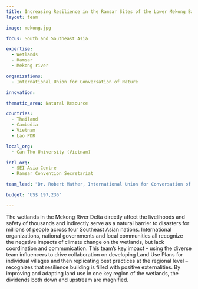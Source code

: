```yaml
---
title: Increasing Resilience in the Ramsar Sites of the Lower Mekong Basin
layout: team

image: mekong.jpg

focus: South and Southeast Asia

expertise:
  - Wetlands
  - Ramsar
  - Mekong river

organizations:
  - International Union for Conversation of Nature

innovation: 

thematic_area: Natural Resource

countries: 
  - Thailand
  - Cambodia
  - Vietnam
  - Lao PDR

local_org: 
  - Can Tho University (Vietnam)

intl_org:
  - SEI Asia Centre
  - Ramsar Convention Secretariat

team_lead: "Dr. Robert Mather, International Union for Conversation of Nature"

budget: "US$ 197,236"

---
```


The wetlands in the Mekong River Delta directly affect the livelihoods and safety of thousands and indirectly serve as a natural barrier to disasters for millions of people across four Southeast Asian nations. International organizations, national governments and local communities all recognize the negative impacts of climate change on the wetlands, but lack coordination and communication. This team’s key impact – using the diverse team influencers to drive collaboration on developing Land Use Plans for individual villages and then replicating best practices at the regional level – recognizes that resilience building is filled with positive externalities. By improving and adapting land use in one key region of the wetlands, the dividends both down and upstream are magnified.
